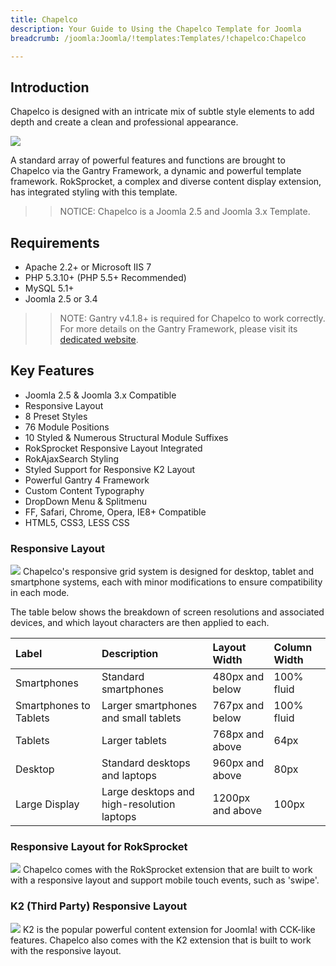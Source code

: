```yaml
---
title: Chapelco
description: Your Guide to Using the Chapelco Template for Joomla
breadcrumb: /joomla:Joomla/!templates:Templates/!chapelco:Chapelco

---
```


Introduction
-----
Chapelco is designed with an intricate mix of subtle style elements to add depth and create a clean and professional appearance.

![][chapelco]

A standard array of powerful features and functions are brought to Chapelco via the Gantry Framework, a dynamic and powerful template framework. RokSprocket, a complex and diverse content display extension, has integrated styling with this template.

>> NOTICE: Chapelco is a Joomla 2.5 and Joomla 3.x Template.

Requirements
-----
* Apache 2.2+ or Microsoft IIS 7
* PHP 5.3.10+ (PHP 5.5+ Recommended)
* MySQL 5.1+
* Joomla 2.5 or 3.4

>> NOTE: Gantry v4.1.8+ is required for Chapelco to work correctly. For more details on the Gantry Framework, please visit its [dedicated website](http://gantry.org).

Key Features
-----
* Joomla 2.5 & Joomla 3.x Compatible
* Responsive Layout
* 8 Preset Styles
* 76 Module Positions
* 10 Styled & Numerous Structural Module Suffixes
* RokSprocket Responsive Layout Integrated
* RokAjaxSearch Styling
* Styled Support for Responsive K2 Layout
* Powerful Gantry 4 Framework
* Custom Content Typography
* DropDown Menu & Splitmenu
* FF, Safari, Chrome, Opera, IE8+ Compatible
* HTML5, CSS3, LESS CSS

### Responsive Layout
![][responsive]
Chapelco's responsive grid system is designed for desktop, tablet and smartphone systems, each with minor modifications to ensure compatibility in each mode.

The table below shows the breakdown of screen resolutions and associated devices, and which layout characters are then applied to each.

| Label                  | Description                                | Layout Width     | Column Width |  
| :--------------------- | :----------------------------------------- | :--------------- | :----------- |  
| Smartphones            | Standard smartphones                       | 480px and below  | 100% fluid   |  
| Smartphones to Tablets | Larger smartphones and small tablets       | 767px and below  | 100% fluid   |  
| Tablets                | Larger tablets                             | 768px and above  | 64px         |  
| Desktop                | Standard desktops and laptops              | 960px and above  | 80px         |  
| Large Display          | Large desktops and high-resolution laptops | 1200px and above | 100px        | 

### Responsive Layout for RokSprocket
![][roksprocket]
Chapelco comes with the RokSprocket extension that are built to work with a responsive layout and support mobile touch events, such as 'swipe'.

### K2 (Third Party) Responsive Layout
![][k2]
K2 is the popular powerful content extension for Joomla! with CCK-like features. Chapelco also comes with the K2 extension that is built to work with the responsive layout.

[chapelco]: assets/chapelco2.jpeg
[responsive]: assets/responsive.jpg
[roksprocket]: assets/roksprocket.jpg
[filezilla]: https://filezilla-project.org
[launcher]: ../../start/rocketlauncher.md
[strips]: assets/strips.jpg
[k2]: assets/k2.jpg